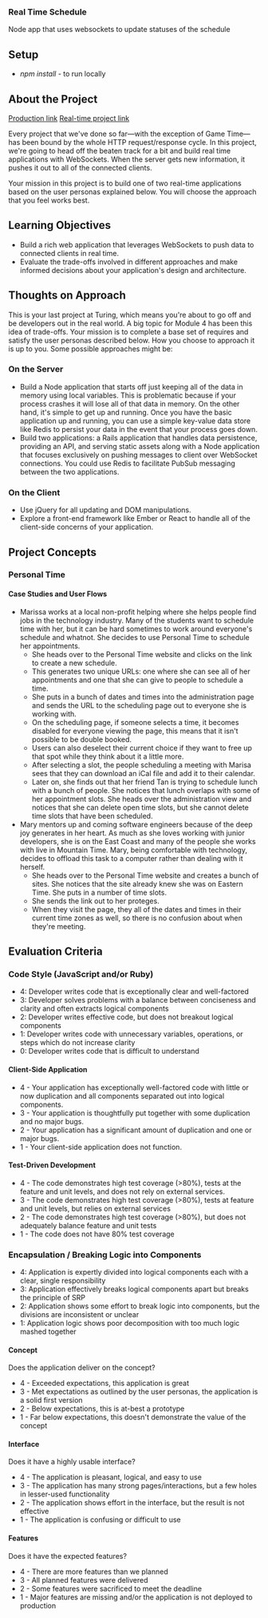 ### Real Time Schedule

Node app that uses websockets to update statuses of the schedule

## Setup

* *npm install* - to run locally


## About the Project

[Production link](realtime-schedule-175.herokuapp.com)
[Real-time project link](https://github.com/turingschool/curriculum/blob/master/source/projects/realtime-schedule.markdown)

Every project that we've done so far—with the exception of Game Time—has been bound by the whole HTTP request/response cycle. In this project, we're going to head off the beaten track for a bit and build real time applications with WebSockets. When the server gets new information, it pushes it out to all of the connected clients.

Your mission in this project is to build one of two real-time applications based on the user personas explained below. You will choose the approach that you feel works best.

## Learning Objectives

- Build a rich web application that leverages WebSockets to push data to connected clients in real time.
- Evaluate the trade-offs involved in different approaches and make informed decisions about your application's design and architecture.

## Thoughts on Approach

This is your last project at Turing, which means you're about to go off and be developers out in the real world. A big topic for Module 4 has been this idea of trade-offs. Your mission is to complete a base set of requires and satisfy the user personas described below. How you choose to approach it is up to you. Some possible approaches might be:

### On the Server

- Build a Node application that starts off just keeping all of the data in memory using local variables. This is problematic because if your process crashes it will lose all of that data in memory. On the other hand, it's simple to get up and running. Once you have the basic application up and running, you can use a simple key-value data store like Redis to persist your data in the event that your process goes down.
- Build two applications: a Rails application that handles data persistence, providing an API, and serving static assets along with a Node application that focuses exclusively on pushing messages to client over WebSocket connections. You could use Redis to facilitate PubSub messaging between the two applications.

### On the Client

- Use jQuery for all updating and DOM manipulations.
- Explore a front-end framework like Ember or React to handle all of the client-side concerns of your application.

## Project Concepts

### Personal Time

#### Case Studies and User Flows

- Marissa works at a local non-profit helping where she helps people find jobs in the technology industry. Many of the students want to schedule time with her, but it can be hard sometimes to work around everyone's schedule and whatnot. She decides to use Personal Time to schedule her appointments.
  - She heads over to the Personal Time website and clicks on the link to create a new schedule.
  - This generates two unique URLs: one where she can see all of her appointments and one that she can give to people to schedule a time.
  - She puts in a bunch of dates and times into the administration page and sends the URL to the scheduling page out to everyone she is working with.
  - On the scheduling page, if someone selects a time, it becomes disabled for everyone viewing the page, this means that it isn't possible to be double booked.
  - Users can also deselect their current choice if they want to free up that spot while they think about it a little more.
  - After selecting a slot, the people scheduling a meeting with Marisa sees that they can download an iCal file and add it to their calendar.
  - Later on, she finds out that her friend Tan is trying to schedule lunch with a bunch of people. She notices that lunch overlaps with some of her appointment slots. She heads over the administration view and notices that she can delete open time slots, but she cannot delete time slots that have been scheduled.
- Mary mentors up and coming software engineers because of the deep joy generates in her heart. As much as she loves working with junior developers, she is on the East Coast and many of the people she works with live in Mountain Time. Mary, being comfortable with technology, decides to offload this task to a computer rather than dealing with it herself.
  - She heads over to the Personal Time website and creates a bunch of sites. She notices that the site already knew she was on Eastern Time. She puts in a number of time slots.
  - She sends the link out to her proteges.
  - When they visit the page, they all of the dates and times in their current time zones as well, so there is no confusion about when they're meeting.

## Evaluation Criteria

### Code Style (JavaScript and/or Ruby)

* 4: Developer writes code that is exceptionally clear and well-factored
* 3: Developer solves problems with a balance between conciseness and clarity and often extracts logical components
* 2: Developer writes effective code, but does not breakout logical components
* 1: Developer writes code with unnecessary variables, operations, or steps which do not increase clarity
* 0: Developer writes code that is difficult to understand

#### Client-Side Application

* 4 - Your application has exceptionally well-factored code with little or now duplication and all components separated out into logical components.
* 3 - Your application is thoughtfully put together with some duplication and no major bugs.
* 2 - Your application has a significant amount of duplication and one or major bugs.
* 1 - Your client-side application does not function.

#### Test-Driven Development

* 4 - The code demonstrates high test coverage (>80%), tests at the feature and unit levels, and does not rely on external services.
* 3 - The code demonstrates high test coverage (>80%), tests at feature and unit levels, but relies on external services
* 2 - The code demonstrates high test coverage (>80%), but does not adequately balance feature and unit tests
* 1 - The code does not have 80% test coverage

### Encapsulation / Breaking Logic into Components

* 4: Application is expertly divided into logical components each with a clear, single responsibility
* 3: Application effectively breaks logical components apart but breaks the principle of SRP
* 2: Application shows some effort to break logic into components, but the divisions are inconsistent or unclear
* 1: Application logic shows poor decomposition with too much logic mashed together

#### Concept

Does the application deliver on the concept?

* 4 - Exceeded expectations, this application is great
* 3 - Met expectations as outlined by the user personas, the application is a solid first version
* 2 - Below expectations, this is at-best a prototype
* 1 - Far below expectations, this doesn't demonstrate the value of the concept

#### Interface

Does it have a highly usable interface?

* 4 - The application is pleasant, logical, and easy to use
* 3 - The application has many strong pages/interactions, but a few holes in lesser-used functionality
* 2 - The application shows effort in the interface, but the result is not effective
* 1 - The application is confusing or difficult to use

#### Features

Does it have the expected features?

* 4 - There are more features than we planned
* 3 - All planned features were delivered
* 2 - Some features were sacrificed to meet the deadline
* 1 - Major features are missing and/or the application is not deployed to production

